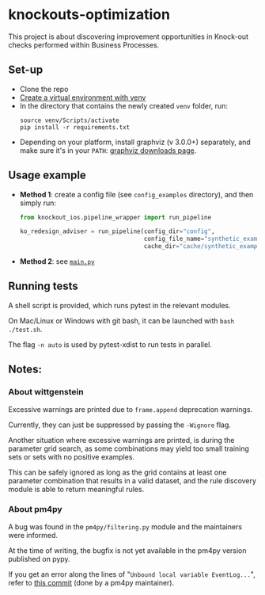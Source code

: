 # knockouts-optimization

This project is about discovering improvement opportunities in Knock-out checks performed within Business Processes.

## Set-up

- Clone the repo
- [Create a virtual environment with venv](https://packaging.python.org/en/latest/guides/installing-using-pip-and-virtual-environments/#creating-a-virtual-environment)
- In the directory that contains the newly created `venv` folder, run:
    ```
    source venv/Scripts/activate
    pip install -r requirements.txt
    ```
- Depending on your platform, install graphviz (v 3.0.0+) separately, and make sure it's in your `PATH`:
  [graphviz downloads page](https://graphviz.org/download/#windows).

## Usage example

- **Method 1**: create a config file (see `config_examples` directory), and then simply run:

  ```python
  from knockout_ios.pipeline_wrapper import run_pipeline
  
  ko_redesign_adviser = run_pipeline(config_dir="config",
                                     config_file_name="synthetic_example_ko_order_io_pipeline_test.json",
                                     cache_dir="cache/synthetic_example")
  ```

- **Method 2**: see [`main.py`](./main.py)

## Running tests

A shell script is provided, which runs pytest in the relevant modules.

On Mac/Linux or Windows with git bash, it can be launched with `bash ./test.sh`.

The flag `-n auto` is used by pytest-xdist to run tests in parallel.

## Notes:

### About wittgenstein

Excessive warnings are printed due to `frame.append` deprecation warnings.

Currently, they can just be suppressed by passing the `-Wignore` flag.

Another situation where excessive warnings are printed, is during the parameter grid search, as some combinations may
yield too small training sets or sets with no positive examples.

This can be safely ignored as long as the grid contains at least one parameter combination that results in a valid
dataset, and the rule discovery module is able to return meaningful rules.

### About pm4py

A bug was found in the `pm4py/filtering.py` module and the maintainers were informed.

At the time of writing, the bugfix is not yet available in the pm4py version published on pypy.

If you get an error along the lines of "`Unbound local variable EventLog...`", refer
to [this commit](https://github.com/pm4py/pm4py-core/commit/65e1f1b0bbd0747fe81eb049780874608a395d6e) (done by a pm4py
maintainer).

